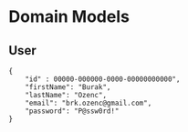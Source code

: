 ﻿# Domain Models

## User
```
{
    "id" : 00000-000000-0000-00000000000",
    "firstName": "Burak",
    "lastName": "Ozenc",
    "email": "brk.ozenc@gmail.com",
    "password": "P@ssw0rd!"
}
```